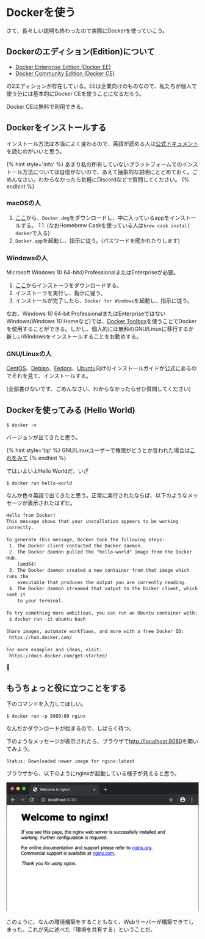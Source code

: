 # Dockerを使う

さて、長々しい説明も終わったので実際にDockerを使っていこう。

## Dockerのエディション(Edition)について

- [Docker Enterprise Edition (Docker EE)](https://docs.docker.com/ee/)
- [Docker Community Edition (Docker CE)](https://docs.docker.com/install/)

の2エディションが存在している。EEは企業向けのものなので、私たちが個人で使う分には基本的にDocker CEを使うことになるだろう。

Docker CEは無料で利用できる。

## Dockerをインストールする

インストール方法は本当によく変わるので、英語が読める人は[公式ドキュメント](https://docs.docker.com/install/)を読むのがいいと思う。

{% hint style='info' %}
あまり私の所有していないプラットフォームでのインストール方法については自信がないので、あえて抽象的な説明にとどめておく。ごめんなさい。わからなかったら気軽にDiscordなどで質問してください。
{% endhint %}

### macOSの人

1. [ここ](https://hub.docker.com/editions/community/docker-ce-desktop-mac)から、`Docker.dmg`をダウンロードし、中に入っているappをインストールする。
1.1. (なおHomebrew Caskを使っている人は`brew cask install docker`で入る)
2. `Docker.app`を起動し、指示に従う。(パスワードを聞かれたりします)

### Windowsの人

Microsoft Windows 10 64-bitのProfessionalまたはEnterpriseが必要。

1. [ここ](https://hub.docker.com/editions/community/docker-ce-desktop-windows)からインストーラをダウンロードする。
2. インストーラを実行し、指示に従う。
3. インストールが完了したら、`Docker for Windows`を起動し、指示に従う。

なお、Windows 10 64-bit ProfessionalまたはEnterpriseではないWindows(Windows 10 Homeなど)では、[Docker Toolbox](https://docs.docker.com/toolbox/overview/)を使うことでDockerを使用することができる。しかし、個人的には無料のGNU/Linuxに移行するか新しいWindowsをインストールすることをお勧めする。

### GNU/Linuxの人

[CentOS](https://docs.docker.com/install/linux/docker-ce/centos/)、[Debian](https://docs.docker.com/install/linux/docker-ce/debian/)、[Fedora](https://docs.docker.com/install/linux/docker-ce/fedora/)、[Ubuntu](https://docs.docker.com/install/linux/docker-ce/ubuntu/)向けのインストールガイドが公式にあるのでそれを見て、インストールする。

(全部書けないです、ごめんなさい、わからなかったらぜひ質問してください)

## Dockerを使ってみる (Hello World)

```shell
$ docker -v
```

バージョンが出てきたと思う。

{% hint style='tip' %}
GNU/Linuxユーザーで権限がどうとか言われた場合は[これをみて](https://docs.docker.com/install/linux/linux-postinstall/)
{% endhint %}

ではいよいよHello Worldだ。いざ

```shell
$ docker run hello-world
```

なんか色々英語で出てきたと思う。正常に実行されたならば、以下のようなメッセージが表示されたはずだ。

```
Hello from Docker!
This message shows that your installation appears to be working correctly.

To generate this message, Docker took the following steps:
 1. The Docker client contacted the Docker daemon.
 2. The Docker daemon pulled the "hello-world" image from the Docker Hub.
    (amd64)
 3. The Docker daemon created a new container from that image which runs the
    executable that produces the output you are currently reading.
 4. The Docker daemon streamed that output to the Docker client, which sent it
    to your terminal.

To try something more ambitious, you can run an Ubuntu container with:
 $ docker run -it ubuntu bash

Share images, automate workflows, and more with a free Docker ID:
 https://hub.docker.com/

For more examples and ideas, visit:
 https://docs.docker.com/get-started/
```

🎉

## もうちょっと役に立つことをする

下のコマンドを入力してほしい。

```shell
$ docker run -p 8080:80 nginx
```

なんだかダウンロードが始まるので、しばらく待つ。

下のようなメッセージが表示されたら、ブラウザで[http://localhost:8080](http://localhost:8080)を開いてみよう。

```
Status: Downloaded newer image for nginx:latest
```

ブラウザから、以下のようにnginxが起動している様子が見えると思う。

![nginx](assets/nginx.png)

このように、なんの環境構築をすることもなく、Webサーバーが構築できてしまった。これが先に述べた「環境を共有する」ということだ。
